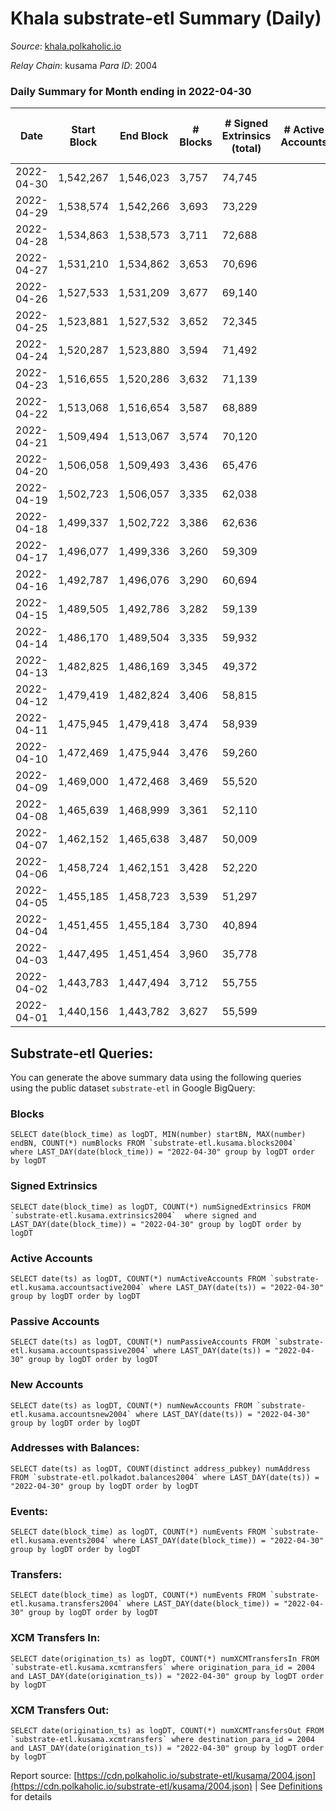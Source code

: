 # Khala substrate-etl Summary (Daily)

_Source_: [khala.polkaholic.io](https://khala.polkaholic.io)

*Relay Chain*: kusama
*Para ID*: 2004



### Daily Summary for Month ending in 2022-04-30


| Date | Start Block | End Block | # Blocks | # Signed Extrinsics (total) | # Active Accounts | # Passive | # New | # Addresses with Balances | # Events | # Transfers | # XCM Transfers In | # XCM Transfers Out | Issues | 
| ---- | ----------- | --------- | -------- | --------------------------- | ----------------- | --------- | ----- | ------------------------- | -------- | ----------- | ------------------ | ------------------- | ------ |
| 2022-04-30 | 1,542,267 | 1,546,023 | 3,757 | 74,745 |  |  |  | 14,797 | 778,361 | 1,855 ($2,860,836.45) | 5 ($42,720.15) |   |  |
| 2022-04-29 | 1,538,574 | 1,542,266 | 3,693 | 73,229 |  |  |  | 14,756 | 761,549 | 1,749 ($2,203,504.09) | 6 ($2,165.35) |   |  |
| 2022-04-28 | 1,534,863 | 1,538,573 | 3,711 | 72,688 |  |  |  | 14,706 | 757,973 | 1,725 ($1,155,219.29) | 8 ($1,595.37) |   |  |
| 2022-04-27 | 1,531,210 | 1,534,862 | 3,653 | 70,696 |  |  |  | 14,678 | 736,649 | 1,795 ($3,587,600.83) | 11 ($20,473.89) |   |  |
| 2022-04-26 | 1,527,533 | 1,531,209 | 3,677 | 69,140 |  |  |  | 14,615 | 729,969 | 1,363 ($1,151,483.77) | 11 ($3,406.32) |   |  |
| 2022-04-25 | 1,523,881 | 1,527,532 | 3,652 | 72,345 |  |  |  | 14,578 | 754,079 | 1,527 ($1,134,277.68) | 20 ($26,079.90) |   |  |
| 2022-04-24 | 1,520,287 | 1,523,880 | 3,594 | 71,492 |  |  |  | 14,554 | 752,019 | 1,794 ($1,894,701.34) | 12 ($3,581.78) |   |  |
| 2022-04-23 | 1,516,655 | 1,520,286 | 3,632 | 71,139 |  |  |  | 14,520 | 751,546 | 1,869 ($1,105,735.39) | 14 ($8,754.92) |   |  |
| 2022-04-22 | 1,513,068 | 1,516,654 | 3,587 | 68,889 |  |  |  | 14,481 | 731,798 | 2,033 ($3,077,209.37) | 1 ($103.76) |   |  |
| 2022-04-21 | 1,509,494 | 1,513,067 | 3,574 | 70,120 |  |  |  | 14,451 | 741,647 | 1,799 ($1,909,072.00) | 6 ($937.17) |   |  |
| 2022-04-20 | 1,506,058 | 1,509,493 | 3,436 | 65,476 |  |  |  | 14,432 | 690,387 | 1,510 ($1,554,490.37) | 4 ($3,156.72) |   |  |
| 2022-04-19 | 1,502,723 | 1,506,057 | 3,335 | 62,038 |  |  |  | 14,444 | 655,014 | 1,187 ($1,202,165.15) | 6 ($1,020.57) |   |  |
| 2022-04-18 | 1,499,337 | 1,502,722 | 3,386 | 62,636 |  |  |  | 14,383 | 664,358 | 1,452 ($1,542,007.94) | 5 ($1,249.65) |   |  |
| 2022-04-17 | 1,496,077 | 1,499,336 | 3,260 | 59,309 |  |  |  | 14,323 | 643,098 | 1,263 ($1,540,064.34) | 2 ($248.05) |   |  |
| 2022-04-16 | 1,492,787 | 1,496,076 | 3,290 | 60,694 |  |  |  | 14,302 | 651,754 | 985 ($228,008,891.95) | 1 ($39.35) |   |  |
| 2022-04-15 | 1,489,505 | 1,492,786 | 3,282 | 59,139 |  |  |  | 14,192 | 641,476 | 1,183 ($2,470,839.00) | 6 ($575.05) |   |  |
| 2022-04-14 | 1,486,170 | 1,489,504 | 3,335 | 59,932 |  |  |  | 14,147 | 662,625 | 1,164 ($2,985,536.57) | 7 ($21.21) |   |  |
| 2022-04-13 | 1,482,825 | 1,486,169 | 3,345 | 49,372 |  |  |  | 14,087 | 552,203 | 1,083 ($1,485,541.74) | 2 ($105.89) |   |  |
| 2022-04-12 | 1,479,419 | 1,482,824 | 3,406 | 58,815 |  |  |  | 14,028 | 653,774 | 1,046 ($1,614,959.18) | 1 ($24.80) |   |  |
| 2022-04-11 | 1,475,945 | 1,479,418 | 3,474 | 58,939 |  |  |  | 14,001 | 645,924 | 1,098 ($1,353,872.50) | 9 ($46,114.70) |   |  |
| 2022-04-10 | 1,472,469 | 1,475,944 | 3,476 | 59,260 |  |  |  | 13,902 | 657,234 | 1,122 ($2,156,665.81) | 8 ($1,812.95) |   |  |
| 2022-04-09 | 1,469,000 | 1,472,468 | 3,469 | 55,520 |  |  |  | 13,849 | 611,006 | 924 ($1,412,273.10) | 14 ($3,921.80) |   |  |
| 2022-04-08 | 1,465,639 | 1,468,999 | 3,361 | 52,110 |  |  |  | 13,812 | 571,264 | 636 ($1,619,678.70) | 20 ($17,610.76) |   |  |
| 2022-04-07 | 1,462,152 | 1,465,638 | 3,487 | 50,009 |  |  |  | 13,785 | 553,903 | 343 ($314,068.04) | 8 ($1,960.81) |   |  |
| 2022-04-06 | 1,458,724 | 1,462,151 | 3,428 | 52,220 |  |  |  | 13,778 | 575,521 | 348 ($396,644.96) | 1 ($63.95) |   |  |
| 2022-04-05 | 1,455,185 | 1,458,723 | 3,539 | 51,297 |  |  |  | 13,780 | 568,235 | 309 ($767,295.68) | 12 ($23,684.46) |   |  |
| 2022-04-04 | 1,451,455 | 1,455,184 | 3,730 | 40,894 |  |  |  | 13,756 | 430,403 | 323 ($1,444,502.06) | 2 ($11.34) |   |  |
| 2022-04-03 | 1,447,495 | 1,451,454 | 3,960 | 35,778 |  |  |  | 13,729 | 390,034 | 368 ($207,934.12) |   |   |  |
| 2022-04-02 | 1,443,783 | 1,447,494 | 3,712 | 55,755 |  |  |  | 13,706 | 619,097 | 287 ($720,191.20) | 5 ($4,478.10) |   |  |
| 2022-04-01 | 1,440,156 | 1,443,782 | 3,627 | 55,599 |  |  |  | 13,689 | 612,142 | 355 ($212,749.07) | 6 ($3,154.07) |   |  |

## Substrate-etl Queries:
You can generate the above summary data using the following queries using the public dataset `substrate-etl` in Google BigQuery:


### Blocks
```
SELECT date(block_time) as logDT, MIN(number) startBN, MAX(number) endBN, COUNT(*) numBlocks FROM `substrate-etl.kusama.blocks2004`  where LAST_DAY(date(block_time)) = "2022-04-30" group by logDT order by logDT
```


### Signed Extrinsics
```
SELECT date(block_time) as logDT, COUNT(*) numSignedExtrinsics FROM `substrate-etl.kusama.extrinsics2004`  where signed and LAST_DAY(date(block_time)) = "2022-04-30" group by logDT order by logDT
```


### Active Accounts
```
SELECT date(ts) as logDT, COUNT(*) numActiveAccounts FROM `substrate-etl.kusama.accountsactive2004` where LAST_DAY(date(ts)) = "2022-04-30" group by logDT order by logDT
```


### Passive Accounts
```
SELECT date(ts) as logDT, COUNT(*) numPassiveAccounts FROM `substrate-etl.kusama.accountspassive2004` where LAST_DAY(date(ts)) = "2022-04-30" group by logDT order by logDT
```


### New Accounts
```
SELECT date(ts) as logDT, COUNT(*) numNewAccounts FROM `substrate-etl.kusama.accountsnew2004` where LAST_DAY(date(ts)) = "2022-04-30" group by logDT order by logDT
```


### Addresses with Balances:
```
SELECT date(ts) as logDT, COUNT(distinct address_pubkey) numAddress FROM `substrate-etl.polkadot.balances2004` where LAST_DAY(date(ts)) = "2022-04-30" group by logDT order by logDT
```


### Events:
```
SELECT date(block_time) as logDT, COUNT(*) numEvents FROM `substrate-etl.kusama.events2004` where LAST_DAY(date(block_time)) = "2022-04-30" group by logDT order by logDT
```


### Transfers:
```
SELECT date(block_time) as logDT, COUNT(*) numEvents FROM `substrate-etl.kusama.transfers2004` where LAST_DAY(date(block_time)) = "2022-04-30" group by logDT order by logDT
```


### XCM Transfers In:
```
SELECT date(origination_ts) as logDT, COUNT(*) numXCMTransfersIn FROM `substrate-etl.kusama.xcmtransfers` where origination_para_id = 2004 and LAST_DAY(date(origination_ts)) = "2022-04-30" group by logDT order by logDT
```


### XCM Transfers Out:
```
SELECT date(origination_ts) as logDT, COUNT(*) numXCMTransfersOut FROM `substrate-etl.kusama.xcmtransfers` where destination_para_id = 2004 and LAST_DAY(date(origination_ts)) = "2022-04-30" group by logDT order by logDT
```



Report source: [https://cdn.polkaholic.io/substrate-etl/kusama/2004.json](https://cdn.polkaholic.io/substrate-etl/kusama/2004.json) | See [Definitions](/DEFINITIONS.md) for details
